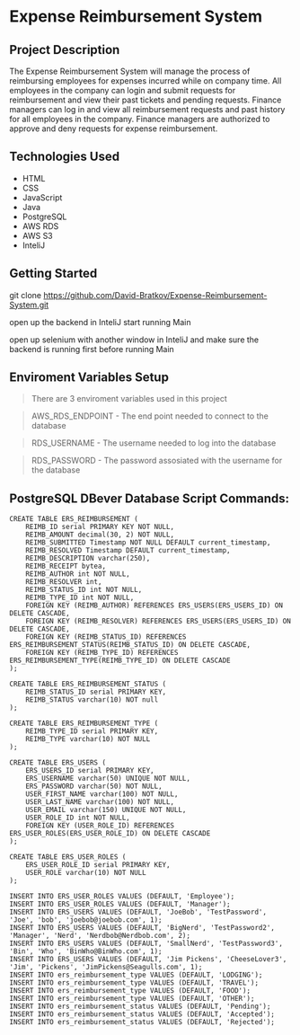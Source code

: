 # Expense Reimbursement System

## Project Description

The Expense Reimbursement System will manage the process of reimbursing employees for expenses incurred while on company time. All employees in the company can login and submit requests for reimbursement and view their past tickets and pending requests. Finance managers can log in and view all reimbursement requests and past history for all employees in the company. Finance managers are authorized to approve and deny requests for expense reimbursement.

## Technologies Used

* HTML
* CSS
* JavaScript
* Java
* PostgreSQL
* AWS RDS
* AWS S3
* InteliJ

## Getting Started
   
git clone https://github.com/David-Bratkov/Expense-Reimbursement-System.git

open up the backend in InteliJ start running Main

open up selenium with another window in InteliJ and make sure the backend is running first before running Main

## Enviroment Variables Setup

> There are 3 enviroment variables used in this project

> AWS_RDS_ENDPOINT - The end point needed to connect to the database

> RDS_USERNAME - The username needed to log into the database

> RDS_PASSWORD - The password assosiated with the username for the database


## PostgreSQL DBever Database Script Commands:
```
CREATE TABLE ERS_REIMBURSEMENT (
	REIMB_ID serial PRIMARY KEY NOT NULL,
	REIMB_AMOUNT decimal(30, 2) NOT NULL,
	REIMB_SUBMITTED Timestamp NOT NULL DEFAULT current_timestamp,
	REIMB_RESOLVED Timestamp DEFAULT current_timestamp,
	REIMB_DESCRIPTION varchar(250),
	REIMB_RECEIPT bytea,
	REIMB_AUTHOR int NOT NULL,
	REIMB_RESOLVER int,
	REIMB_STATUS_ID int NOT NULL,
	REIMB_TYPE_ID int NOT NULL,
	FOREIGN KEY (REIMB_AUTHOR) REFERENCES ERS_USERS(ERS_USERS_ID) ON DELETE CASCADE,
	FOREIGN KEY (REIMB_RESOLVER) REFERENCES ERS_USERS(ERS_USERS_ID) ON DELETE CASCADE,
	FOREIGN KEY (REIMB_STATUS_ID) REFERENCES ERS_REIMBURSEMENT_STATUS(REIMB_STATUS_ID) ON DELETE CASCADE,
	FOREIGN KEY (REIMB_TYPE_ID) REFERENCES ERS_REIMBURSEMENT_TYPE(REIMB_TYPE_ID) ON DELETE CASCADE
);
```
```
CREATE TABLE ERS_REIMBURSEMENT_STATUS (
	REIMB_STATUS_ID serial PRIMARY KEY,
	REIMB_STATUS varchar(10) NOT null
);
```
```
CREATE TABLE ERS_REIMBURSEMENT_TYPE (
	REIMB_TYPE_ID serial PRIMARY KEY,
	REIMB_TYPE varchar(10) NOT NULL
);
```
```
CREATE TABLE ERS_USERS (
	ERS_USERS_ID serial PRIMARY KEY,
	ERS_USERNAME varchar(50) UNIQUE NOT NULL,
	ERS_PASSWORD varchar(50) NOT NULL,
	USER_FIRST_NAME varchar(100) NOT NULL,
	USER_LAST_NAME varchar(100) NOT NULL,
	USER_EMAIL varchar(150) UNIQUE NOT NULL,
	USER_ROLE_ID int NOT NULL,
	FOREIGN KEY (USER_ROLE_ID) REFERENCES ERS_USER_ROLES(ERS_USER_ROLE_ID) ON DELETE CASCADE
);
```
```
CREATE TABLE ERS_USER_ROLES (
	ERS_USER_ROLE_ID serial PRIMARY KEY,
	USER_ROLE varchar(10) NOT NULL
);
```
```
INSERT INTO ERS_USER_ROLES VALUES (DEFAULT, 'Employee');
INSERT INTO ERS_USER_ROLES VALUES (DEFAULT, 'Manager');
INSERT INTO ERS_USERS VALUES (DEFAULT, 'JoeBob', 'TestPassword', 'Joe', 'bob', 'joebob@joebob.com', 1);
INSERT INTO ERS_USERS VALUES (DEFAULT, 'BigNerd', 'TestPassword2', 'Manager', 'Nerd', 'Nerdbob@Nerdbob.com', 2);
INSERT INTO ERS_USERS VALUES (DEFAULT, 'SmallNerd', 'TestPassword3', 'Bin', 'Who', 'BinWho@BinWho.com', 1);
INSERT INTO ERS_USERS VALUES (DEFAULT, 'Jim Pickens', 'CheeseLover3', 'Jim', 'Pickens', 'JimPickens@Seagulls.com', 1);
INSERT INTO ers_reimbursement_type VALUES (DEFAULT, 'LODGING');
INSERT INTO ers_reimbursement_type VALUES (DEFAULT, 'TRAVEL');
INSERT INTO ers_reimbursement_type VALUES (DEFAULT, 'FOOD'); 
INSERT INTO ers_reimbursement_type VALUES (DEFAULT, 'OTHER');
INSERT INTO ers_reimbursement_status VALUES (DEFAULT, 'Pending');
INSERT INTO ers_reimbursement_status VALUES (DEFAULT, 'Accepted');
INSERT INTO ers_reimbursement_status VALUES (DEFAULT, 'Rejected');
```
